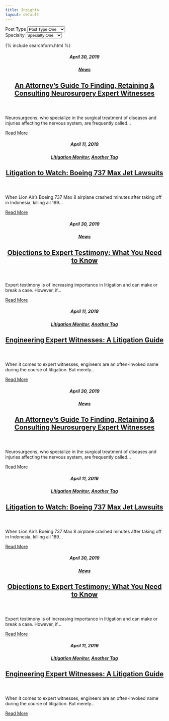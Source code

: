 ```yaml
---
title: Insights
layout: default
---
```


<div class="section padded-top">
    <div class="site-wrapper">
        <div class="grid spaced">
            <form action="#" id="filters" class="insights-filters -outlined grid col-md-2-3">
                <div class="col-md-1-2">                
                    <div class="select-wrap">
                        <label for="postType">Post Type</label>
                        <select name="postType" id="postType">
                            <option value="postTypeOne">Post Type One</option>
                            <option value="postTypeTwo">Post Type Two</option>
                            <option value="postTypeThree">Post Type Three</option>
                        </select>
                    </div>
                </div>
                <div class="col-md-1-2">                
                    <div class="select-wrap">
                        <label for="specialty">Specialty</label>
                        <select name="specialty" id="specialty">
                            <option value="specialtyOne">Specialty One</option>
                            <option value="specialtyTwo">Specialty Two</option>
                            <option value="specialtyThree">Specialty Three</option>
                        </select>
                    </div>
                </div>
            </form>
            <div class="filter-search col-md-1-3">
                {% include searchform.html %}
            </div>
        </div>
    </div>
</div>

<div class="section padded">
    <div class="site-wrapper">
        <div class="card-grid">
            <article class="card with-image col-lg-1-2">
                <div class="-inner">
                    <header class="card-header">
                        <div class="card-meta">
                            <h5 class="card-date">April 30, 2019</h5>
                            <h5 class="card-tag"><a href="#">News</a></h5>
                        </div>
                        <h1 class="card-title"><a href="#">An Attorney’s Guide To Finding, Retaining & Consulting Neurosurgery Expert Witnesses</a></h1>
                    </header>
                    <div class="card-body">
                        <div class="card-text">
                            <p>Neurosurgeons, who specialize in the surgical treatment of diseases and injuries affecting the nervous system, are frequently called... </p>
                        </div>
                    </div>
                    <div class="card-cta">
                        <a href="#" class="button hollow -gray-mid">Read More</a>
                    </div>
                    <div class="card-image"><div class="image" style="background-image:url('/dist/images/4.18.19-blog-neurosurgeons-800x400.jpg');"></div></div>
                </div>
            </article>
            <article class="card col-lg-1-2">
                <div class="-inner">
                    <header class="card-header">
                        <div class="card-meta">
                            <h5 class="card-date">April 11, 2019</h5>
                            <h5 class="card-tag"><a href="#">Litigation Monitor</a>, <a href="#">Another Tag</a></h5>
                        </div>
                        <h1 class="card-title"><a href="#">Litigation to Watch: Boeing 737 Max Jet Lawsuits</a></h1>
                    </header>
                    <div class="card-body">
                        <div class="card-text">
                            <p>When Lion Air’s Boeing 737 Max 8 airplane crashed minutes after taking off in Indonesia, killing all 189…</p>
                        </div>
                    </div>
                    <div class="card-cta">
                        <a href="#" class="button hollow -gray-mid">Read More</a>
                    </div>
                </div>
            </article>
            <article class="card col-lg-1-2">
                <div class="-inner">
                    <header class="card-header">
                        <div class="card-meta">
                            <h5 class="card-date">April 30, 2019</h5>
                            <h5 class="card-tag"><a href="#">News</a></h5>
                        </div>
                        <h1 class="card-title"><a href="#">Objections to Expert Testimony: What You Need to Know</a></h1>
                    </header>
                    <div class="card-body">
                        <div class="card-text">
                            <p>Expert testimony is of increasing importance in litigation and can make or break a case. However, if…</p>
                        </div>
                    </div>
                    <div class="card-cta">
                        <a href="#" class="button hollow -gray-mid">Read More</a>
                    </div>
                </div>
            </article>
            <article class="card with-image col-lg-1-2">
                <div class="-inner">
                    <header class="card-header">
                        <div class="card-meta">
                            <h5 class="card-date">April 11, 2019</h5>
                            <h5 class="card-tag"><a href="#">Litigation Monitor</a>, <a href="#">Another Tag</a></h5>
                        </div>
                        <h1 class="card-title"><a href="#">Engineering Expert Witnesses: A Litigation Guide</a></h1>
                    </header>
                    <div class="card-body">
                        <div class="card-text">
                            <p>When it comes to expert witnesses, engineers are an often-invoked name during the course of litigation. But merely…</p>
                        </div>
                    </div>
                    <div class="card-cta">
                        <a href="#" class="button hollow -gray-mid">Read More</a>
                    </div>
                    <div class="card-image"><div class="image" style="background-image:url('/dist/images/2.7.19-blog-engineering-litigation-guide-800x400.jpg');"></div></div>
                </div>
            </article>
            <article class="card col-lg-1-2">
                <div class="-inner">
                    <header class="card-header">
                        <div class="card-meta">
                            <h5 class="card-date">April 30, 2019</h5>
                            <h5 class="card-tag"><a href="#">News</a></h5>
                        </div>
                        <h1 class="card-title"><a href="#">An Attorney’s Guide To Finding, Retaining & Consulting Neurosurgery Expert Witnesses</a></h1>
                    </header>
                    <div class="card-body">
                        <div class="card-text">
                            <p>Neurosurgeons, who specialize in the surgical treatment of diseases and injuries affecting the nervous system, are frequently called... </p>
                        </div>
                    </div>
                    <div class="card-cta">
                        <a href="#" class="button hollow -gray-mid">Read More</a>
                    </div>
                </div>
            </article>
            <article class="card with-image col-lg-1-2">
                <div class="-inner">
                    <header class="card-header">
                        <div class="card-meta">
                            <h5 class="card-date">April 11, 2019</h5>
                            <h5 class="card-tag"><a href="#">Litigation Monitor</a>, <a href="#">Another Tag</a></h5>
                        </div>
                        <h1 class="card-title"><a href="#">Litigation to Watch: Boeing 737 Max Jet Lawsuits</a></h1>
                    </header>
                    <div class="card-body">
                        <div class="card-text">
                            <p>When Lion Air’s Boeing 737 Max 8 airplane crashed minutes after taking off in Indonesia, killing all 189…</p>
                        </div>
                    </div>
                    <div class="card-cta">
                        <a href="#" class="button hollow -gray-mid">Read More</a>
                    </div>
                    <div class="card-image"><div class="image" style="background-image:url('/dist/images/4.11.19-blog-737-crashes-800x400.jpg');"></div></div>
                </div>
            </article>
            <article class="card with-image col-lg-1-2">
                <div class="-inner">
                    <header class="card-header">
                        <div class="card-meta">
                            <h5 class="card-date">April 30, 2019</h5>
                            <h5 class="card-tag"><a href="#">News</a></h5>
                        </div>
                        <h1 class="card-title"><a href="#">Objections to Expert Testimony: What You Need to Know</a></h1>
                    </header>
                    <div class="card-body">
                        <div class="card-text">
                            <p>Expert testimony is of increasing importance in litigation and can make or break a case. However, if…</p>
                        </div>
                    </div>
                    <div class="card-cta">
                        <a href="#" class="button hollow -gray-mid">Read More</a>
                    </div>
                    <div class="card-image"><div class="image" style="background-image:url('/dist/images/3.21.19-blog-objections-800x400.jpg');"></div></div>
                </div>
            </article>
            <article class="card col-lg-1-2">
                <div class="-inner">
                    <header class="card-header">
                        <div class="card-meta">
                            <h5 class="card-date">April 11, 2019</h5>
                            <h5 class="card-tag"><a href="#">Litigation Monitor</a>, <a href="#">Another Tag</a></h5>
                        </div>
                        <h1 class="card-title"><a href="#">Engineering Expert Witnesses: A Litigation Guide</a></h1>
                    </header>
                    <div class="card-body">
                        <div class="card-text">
                            <p>When it comes to expert witnesses, engineers are an often-invoked name during the course of litigation. But merely…</p>
                        </div>
                    </div>
                    <div class="card-cta">
                        <a href="#" class="button hollow -gray-mid">Read More</a>
                    </div>
                </div>
            </article>
        </div>
    </div>
</div>